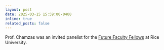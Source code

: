 ```yaml
---
layout: post
date: 2025-03-15 15:59:00-0400
inline: true
related_posts: false
---
```

Prof. Chamzas was an invited panelist for the [Future Faculty Fellows](https://engineering.rice.edu/academics/future-faculty-fellows/about-program) at Rice University.
